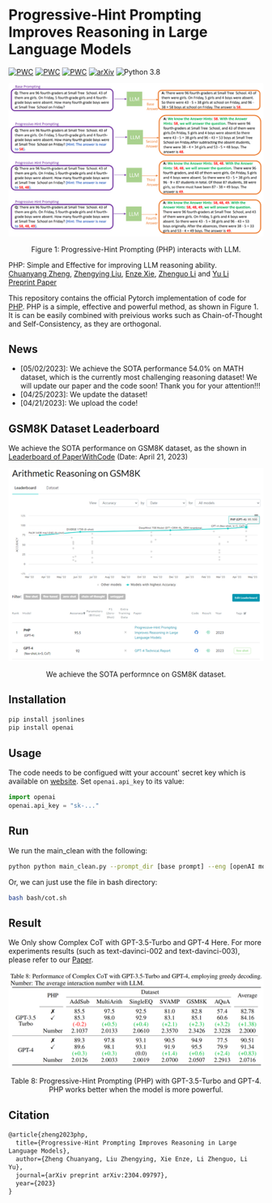 # Progressive-Hint Prompting Improves Reasoning in Large Language Models

[![PWC](https://img.shields.io/endpoint.svg?url=https://paperswithcode.com/badge/progressive-hint-prompting-improves-reasoning/arithmetic-reasoning-on-gsm8k)](https://paperswithcode.com/sota/arithmetic-reasoning-on-gsm8k?p=progressive-hint-prompting-improves-reasoning)
[![PWC](https://img.shields.io/endpoint.svg?url=https://paperswithcode.com/badge/progressive-hint-prompting-improves-reasoning/math-word-problem-solving-on-math)](https://paperswithcode.com/sota/math-word-problem-solving-on-math?p=progressive-hint-prompting-improves-reasoning)
[![PWC](https://img.shields.io/endpoint.svg?url=https://paperswithcode.com/badge/progressive-hint-prompting-improves-reasoning/math-word-problem-solving-on-svamp)](https://paperswithcode.com/sota/math-word-problem-solving-on-svamp?p=progressive-hint-prompting-improves-reasoning)
[![arXiv](https://img.shields.io/badge/arXiv-Paper-<COLOR>.svg)](https://arxiv.org/abs/2304.09797)
![Python 3.8](https://img.shields.io/badge/python-3.8-green.svg)

<div align="center">
  <img src="resources/img.png">
</div>
<p align="center">
  Figure 1: Progressive-Hint Prompting (PHP) interacts with LLM.
</p>

PHP: Simple and Effective for improving LLM reasoning ability.<br>
[Chuanyang Zheng](https://chuanyang-zheng.github.io/), [Zhengying Liu](https://scholar.google.com/citations?user=DFme0joAAAAJ&hl=fr), [Enze Xie](https://xieenze.github.io/), [Zhenguo Li](https://www.ee.columbia.edu/~zgli/) and [Yu Li](https://liyu95.com)<br>
[Preprint  Paper](https://arxiv.org/abs/2304.09797)

This repository contains the official Pytorch implementation of code for [PHP](https://arxiv.org/abs/2304.09797).
PHP is a simple, effective and powerful method, as shown in Figure 1. It is can be easily combined with preivious works such as Chain-of-Thought and Self-Consistency, as they are orthogonal.

## News
- [05/02/2023]: We achieve the SOTA performance 54.0% on MATH dataset, which is the currently most challenging reasoning dataset! We will update our paper and the code soon! Thank you for your attention!!!
- [04/25/2023]: We update the dataset!
- [04/21/2023]: We upload the code!

## GSM8K Dataset Leaderboard

We achieve the SOTA performance on GSM8K dataset, as the shown in [Leaderboard of PaperWithCode](https://paperswithcode.com/sota/arithmetic-reasoning-on-gsm8k) (Date: April 21, 2023)
<div align="center">
  <img src="resources/leaderboard.png">
</div>
<p align="center">
  We achieve the SOTA performnce on GSM8K dataset.
</p>

## Installation
```sh
pip install jsonlines
pip install openai
```

## Usage
The code needs to be configued witt your account' secret key which is available on [website](https://platform.openai.com/account/api-keys). 
Set `openai.api_key` to its value:
```python
import openai
openai.api_key = "sk-..."
```

## Run
We run the main_clean with the following:
```sh
python python main_clean.py --prompt_dir [base prompt] --eng [openAI model] --seed [seed number] --hint [PHP prompt] --dataset [datasetname] --num_test -1 --q1 [ori: standard or CoT, complex: complex CoT] --q2 [ori: standard or CoT, complex: complex CoT] --sample [sample number] --temp [0.0 for greedy, 0.7 for sc]
```
Or, we can just use the file in bash directory:
```sh
bash bash/cot.sh
```

## Result
We Only show Complex CoT with GPT-3.5-Turbo and GPT-4 Here. For more experiments results (such as text-davinci-002 and text-davinci-003), please refer to our [Paper](https://arxiv.org/abs/2304.09797).
<div align="center">
  <img src="resources/table_8.png">
</div>
<p align="center">
  Table 8: Progressive-Hint Prompting (PHP) with GPT-3.5-Turbo and GPT-4. PHP works better when the model is more powerful.
</p>

## Citation
```
@article{zheng2023php,
  title={Progressive-Hint Prompting Improves Reasoning in Large Language Models},
  author={Zheng Chuanyang, Liu Zhengying, Xie Enze, Li Zhenguo, Li Yu},
  journal={arXiv preprint arXiv:2304.09797},
  year={2023}
}
```